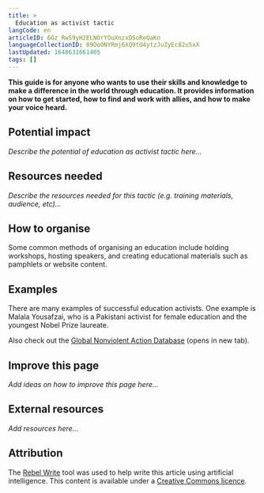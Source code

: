 ```yaml
---
title: >
  Education as activist tactic
langCode: en
articleID: 6Gz_RwS9yH2ELNOrYOuXnzxDSoReQaKn
languageCollectionID: 89Oo0NYRmj6XQ9tU4ytzJuZyEc82u5xX
lastUpdated: 1648631661405
tags: []
---
```


**This guide is for anyone who wants to use their skills and knowledge to make a difference in the world through education. It provides information on how to get started, how to find and work with allies, and how to make your voice heard.**

## **Potential impact**

_Describe the potential of education as activist tactic here…_

## **Resources needed**

_Describe the resources needed for this tactic (e.g. training materials, audience, etc)…_

## **How to organise**

Some common methods of organising an education include holding workshops, hosting speakers, and creating educational materials such as pamphlets or website content.

## **Examples**

There are many examples of successful education activists. One example is Malala Yousafzai, who is a Pakistani activist for female education and the youngest Nobel Prize laureate.

Also check out the [Global Nonviolent Action Database](https://nvdatabase.swarthmore.edu/index.php/search/node?keys=education) (opens in new tab).

## **Improve this page**

_Add ideas on how to improve this page here…_

## **External resources**

_Add resources here…_

## Attribution

The [Rebel Write](https://write.rebel.tools/) tool was used to help write this article using artificial intelligence. This content is available under a [Creative Commons licence](https://creativecommons.org/licenses/by-nc-sa/4.0/).